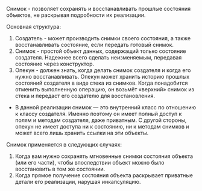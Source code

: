 Снимок - позволяет сохранять и восстанавливать прошлые состояния объектов, не раскрывая подробности их реализации.

Основная структура:
1. Создатель - может производить снимки своего состояния, а также восстанавливать состояние, если передать готовый снимок.
2. Снимок - простой объект данных, содержащий только состояние создателя. Надежнее всего сделать неизменяемым,
передавая состояние через конструктор.
3. Опекун -  должен знать, когда делать снимок создателя и когда его нужно восстанавливать. Опекун может хранить историю
прошлых состояний создателя в виде стека из снимков. Когда понадобится отменить выполненную  операцию, он возьмёт
«верхний» снимок из стека и передаст его создателю для восстановления.
* В данной реализации снимок — это внутренний класс по отношению к классу создателя. Именно поэтому он имеет полный доступ
к полям и методам создателя, даже приватным. С другой стороны, опекун не имеет доступа ни к состоянию, ни к методам снимков
и может всего лишь хранить ссылки на эти объекты.

Снимок применяется в следующих случаях:
1.  Когда вам нужно сохранять мгновенные снимки состояния объекта (или его части), чтобы впоследствии объект можно было
восстановить в том же состоянии. 
2. Когда прямое получение состояния объекта раскрывает приватные детали его реализации, нарушая инкапсуляцию.